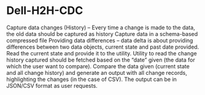 # Dell-H2H-CDC
Capture data changes (History) – Every time a change is made to the data, the old data should be captured as history Capture data in a schema-based compressed file Providing data differences – data delta is about providing differences between two data objects, current state and past date provided. Read the current state and provide it to the utility. Utility to read the change history captured should be fetched based on the “date” given (the data for which the user want to compare). Compare the data given (current state and all change history) and generate an output with all change records, highlighting the changes (in the case of CSV). The output can be in JSON/CSV format as user requests.